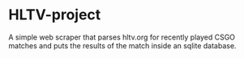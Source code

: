 # HLTV-project

A simple web scraper that parses hltv.org for recently played CSGO matches and puts the results of the match inside an sqlite database.
